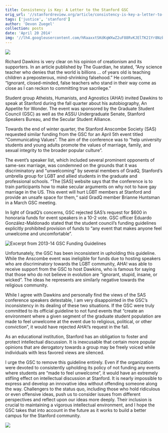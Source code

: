 ```yaml
---
title: Consistency is Key: A Letter to the Stanford GSC
orig_url: '//stanfordreview.org/article/consistency-is-key-a-letter-to-the-stanford-gsc'
tags: ['justice', 'stanford']
author: 'Devon Zuegel'
collection: posts
date: 'April 20 2014'
img: '//lh4.googleusercontent.com/hRaaxxtSKdKqWXwZ2uF88RvKJElTK21Yr8NzbMAoQ6Fz77936SC28eDZMGZKH9Fv1hm7vhJqTzR3XiXf7U6XnrTfd1KZiCOmto3JA72OexeLXKFcwCg6ughP4PpGZSH6qA'
---
```


![](//lh4.googleusercontent.com/hRaaxxtSKdKqWXwZ2uF88RvKJElTK21Yr8NzbMAoQ6Fz77936SC28eDZMGZKH9Fv1hm7vhJqTzR3XiXf7U6XnrTfd1KZiCOmto3JA72OexeLXKFcwCg6ughP4PpGZSH6qA)

Richard Dawkins is very clear on his opinion of creationism and its supporters. In an article published by The Guardian, he stated, “Any science teacher who denies that the world is billions ... of years old is teaching children a preposterous, mind-shrinking falsehood.” He continues, “Ignorant, closed-minded, false teachers who stand in their way come as close as I can reckon to committing true sacrilege.”

Student group Atheists, Humanists, and Agnostics (AHA!) invited Dawkins to speak at Stanford during the fall quarter about his autobiography, An Appetite for Wonder. The event was sponsored by the Graduate Student Council (GSC) as well as the ASSU Undergraduate Senate, Stanford Speakers Bureau, and the Secular Student Alliance.

Towards the end of winter quarter, the Stanford Anscombe Society (SAS) requested similar funding from the GSC for an April 5th event titled “Communicating Values”. The aim of the conference was to “help university students and young adults promote the values of marriage, family, and sexual integrity to the broader popular culture”.

The event’s speaker list, which included several prominent opponents of same-sex marriage, was condemned on the grounds that it was discriminatory and “unwelcoming” by several members of GradQ, Stanford’s umbrella group for LGBT and allied students in the graduate and professional schools. “The [SAS] website says that the conference is to train participants how to make secular arguments on why not to have gay marriage in the US. This event will hurt LGBT members at Stanford and provide an unsafe space for them,“ said GradQ member Brianne Huntsman in a March GSC meeting.

In light of GradQ’s concerns, GSC rejected SAS’s request for $600 in honoraria funds for event speakers in a 10-2 vote. GSC officer Eduardo González-Maldonado stated that the student council’s funding guidelines explicitly prohibited provision of funds to “any event that makes anyone feel unwelcome and uncomfortable”.

![Excerpt from 2013-14 GSC Funding Guidelines](//lh4.googleusercontent.com/hRaaxxtSKdKqWXwZ2uF88RvKJElTK21Yr8NzbMAoQ6Fz77936SC28eDZMGZKH9Fv1hm7vhJqTzR3XiXf7U6XnrTfd1KZiCOmto3JA72OexeLXKFcwCg6ughP4PpGZSH6qA)

Unfortunately, the GSC has been inconsistent in upholding this guideline. While the Anscombe event was ineligible for funds due to hosting speakers who are discriminatory towards the LGBT community, AHA! was able to receive support from the GSC to host Dawkins, who is famous for saying that those who do not believe in evolution are “ignorant, stupid, insane, or wicked”. The ideas he represents are similarly negative towards the religious community.

While I agree with Dawkins and personally find the views of the SAS conference speakers detestable, I am very disappointed in the GSC’s inconsistency in its dealing of these two situations. If the GSC were truly committed to its official guideline to not fund events that “create an environment where a given segment of the graduate student population are made to feel unwelcome at the event due to religious, political, or other conviction”, it would have rejected AHA!’s request in the fall.

As an educational institution, Stanford has an obligation to foster and protect intellectual discussion. It is inexcusable that certain more popular opinions that are derogatory towards a group may be freely voiced while individuals with less favored views are silenced.

I urge the GSC to remove this guideline entirely. Even if the organization were devoted to consistently upholding its policy of not funding any events where students are “made to feel unwelcome”, it would have an extremely stifling effect on intellectual discussion at Stanford. It is nearly impossible to express and develop an innovative idea without offending someone along the way. Challengers to the status quo, including those who hold ridiculous or even offensive ideas, push us to consider issues from different perspectives and reflect upon our ideas more deeply. Their inclusion is crucial to maintaining a vigorous intellectual environment, and I hope the GSC takes that into account in the future as it works to build a better campus for the Stanford community.

![](//lh3.googleusercontent.com/DGL9gvQjFn5Ix4zK7yGkzzfLG7ybypjEFvxfiiobRYG3bfnQf-InGCP2i4zItxwx8ctJ4iKhpnACm_gxIPntyyqRMMH4XpT4A2FZhLS_TazmAShE24lCz3SGu8FKdIUzaw)